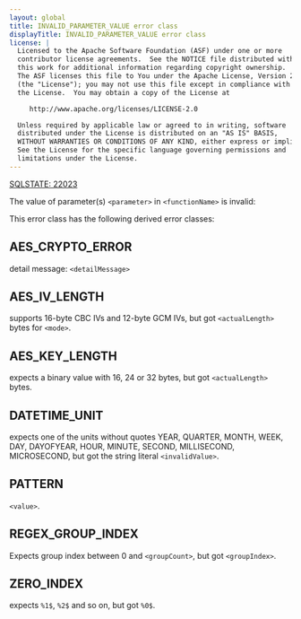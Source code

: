 ```yaml
---
layout: global
title: INVALID_PARAMETER_VALUE error class
displayTitle: INVALID_PARAMETER_VALUE error class
license: |
  Licensed to the Apache Software Foundation (ASF) under one or more
  contributor license agreements.  See the NOTICE file distributed with
  this work for additional information regarding copyright ownership.
  The ASF licenses this file to You under the Apache License, Version 2.0
  (the "License"); you may not use this file except in compliance with
  the License.  You may obtain a copy of the License at

     http://www.apache.org/licenses/LICENSE-2.0

  Unless required by applicable law or agreed to in writing, software
  distributed under the License is distributed on an "AS IS" BASIS,
  WITHOUT WARRANTIES OR CONDITIONS OF ANY KIND, either express or implied.
  See the License for the specific language governing permissions and
  limitations under the License.
---
```


[SQLSTATE: 22023](sql-error-conditions-sqlstates.html#class-22-data-exception)

The value of parameter(s) `<parameter>` in `<functionName>` is invalid:

This error class has the following derived error classes:

## AES_CRYPTO_ERROR

detail message: `<detailMessage>`

## AES_IV_LENGTH

supports 16-byte CBC IVs and 12-byte GCM IVs, but got `<actualLength>` bytes for `<mode>`.

## AES_KEY_LENGTH

expects a binary value with 16, 24 or 32 bytes, but got `<actualLength>` bytes.

## DATETIME_UNIT

expects one of the units without quotes YEAR, QUARTER, MONTH, WEEK, DAY, DAYOFYEAR, HOUR, MINUTE, SECOND, MILLISECOND, MICROSECOND, but got the string literal `<invalidValue>`.

## PATTERN

`<value>`.

## REGEX_GROUP_INDEX

Expects group index between 0 and `<groupCount>`, but got `<groupIndex>`.

## ZERO_INDEX

expects `%1$`, `%2$` and so on, but got `%0$`.


